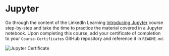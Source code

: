 # Jupyter

Go through the content of the LinkedIn Learning [Introducing Jupyter](https://www.linkedin.com/learning/introducing-jupyter/) course step-by-step and take the time to practice the material covered in a Jupyter notebook. Upon completing this course, add your certificate of completion to your `Course-Certificates` GitHub repository and reference it in `README.md`.

![Jupyter Certificate](../linkedFiles/Jupyter.png)
